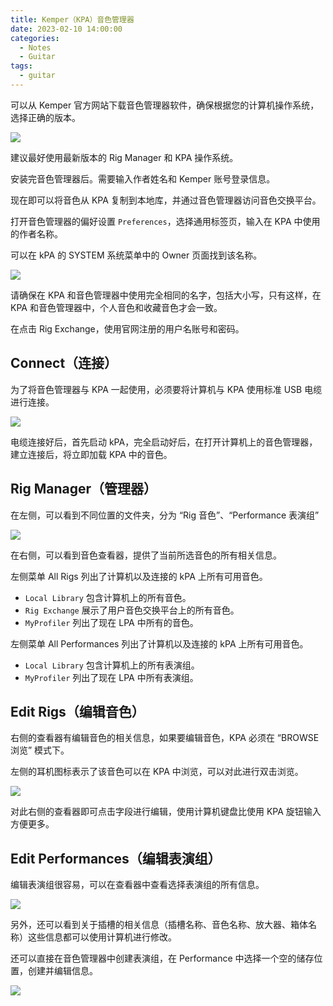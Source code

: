 ```yaml
---
title: Kemper（KPA）音色管理器
date: 2023-02-10 14:00:00
categories:
  - Notes
  - Guitar
tags:
  - guitar
---
```


可以从 Kemper 官方网站下载音色管理器软件，确保根据您的计算机操作系统，选择正确的版本。

<img src="https://pic.imgdb.cn/item/63e5cc1d4757feff33b27d6e.jpg">

建议最好使用最新版本的 Rig Manager 和 KPA 操作系统。

安装完音色管理器后。需要输入作者姓名和 Kemper 账号登录信息。

现在即可以将音色从 KPA 复制到本地库，并通过音色管理器访问音色交换平台。

打开音色管理器的偏好设置 `Preferences`，选择通用标签页，输入在 KPA 中使用的作者名称。

可以在 kPA 的 SYSTEM 系统菜单中的 Owner 页面找到该名称。

<img src="https://pic.imgdb.cn/item/63e5cd634757feff33b42a48.jpg">

请确保在 KPA 和音色管理器中使用完全相同的名字，包括大小写，只有这样，在 KPA 和音色管理器中，个人音色和收藏音色才会一致。

在点击 Rig Exchange，使用官网注册的用户名账号和密码。

<!-- more -->

## Connect（连接）

为了将音色管理器与 KPA 一起使用，必须要将计算机与 KPA 使用标准 USB 电缆进行连接。

<img src="https://pic.imgdb.cn/item/63e5cd634757feff33b42a48.jpg">

电缆连接好后，首先启动 kPA，完全启动好后，在打开计算机上的音色管理器，建立连接后，将立即加载 KPA 中的音色。

## Rig Manager（管理器）

在左侧，可以看到不同位置的文件夹，分为 “Rig 音色”、“Performance 表演组”

<img src="https://pic.imgdb.cn/item/63e5e5af4757feff33d8193e.jpg">

在右侧，可以看到音色查看器，提供了当前所选音色的所有相关信息。

左侧菜单 All Rigs 列出了计算机以及连接的 kPA 上所有可用音色。

- `Local Library` 包含计算机上的所有音色。
- `Rig Exchange` 展示了用户音色交换平台上的所有音色。
- `MyProfiler` 列出了现在 LPA 中所有的音色。

左侧菜单 All Performances 列出了计算机以及连接的 kPA 上所有可用音色。

- `Local Library` 包含计算机上的所有表演组。
- `MyProfiler` 列出了现在 LPA 中所有表演组。

## Edit Rigs（编辑音色）

右侧的查看器有编辑音色的相关信息，如果要编辑音色，KPA 必须在 “BROWSE 浏览” 模式下。

左侧的耳机图标表示了该音色可以在 KPA 中浏览，可以对此进行双击浏览。

<img src="https://pic.imgdb.cn/item/63e5e7a04757feff33db218b.jpg">

对此右侧的查看器即可点击字段进行编辑，使用计算机键盘比使用 KPA 旋钮输入方便更多。

## Edit Performances（编辑表演组）

编辑表演组很容易，可以在查看器中查看选择表演组的所有信息。

<img src="https://pic.imgdb.cn/item/63e5e82f4757feff33dbf8a1.jpg">

另外，还可以看到关于插槽的相关信息（插槽名称、音色名称、放大器、箱体名称）这些信息都可以使用计算机进行修改。

还可以直接在音色管理器中创建表演组，在 Performance 中选择一个空的储存位置，创建并编辑信息。

<img src="https://pic.imgdb.cn/item/63e5e9b94757feff33de3bdf.jpg">
